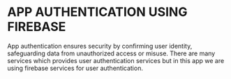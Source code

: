 # APP AUTHENTICATION USING FIREBASE
App authentication ensures security by confirming user identity, safeguarding data from unauthorized access or misuse.
There are many services which provides user authentication services but in this app we are using firebase services for user authentication.
 
